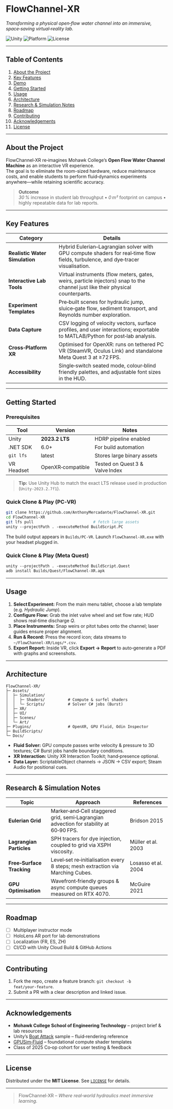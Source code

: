 # FlowChannel‑XR

*Transforming a physical open‑flow water channel into an immersive, space‑saving virtual‑reality lab.*

![Unity](https://img.shields.io/badge/engine-Unity-000?logo=unity&logoColor=white)
![Platform](https://img.shields.io/badge/platform-PC&nbsp;VR|Standalone%20Quest-4285F4)
![License](https://img.shields.io/badge/license-MIT-green)

---

## Table of Contents
1. [About the Project](#about-the-project)  
2. [Key Features](#key-features)  
3. [Demo](#demo)  
4. [Getting Started](#getting-started)  
5. [Usage](#usage)  
6. [Architecture](#architecture)  
7. [Research & Simulation Notes](#research--simulation-notes)  
8. [Roadmap](#roadmap)  
9. [Contributing](#contributing)  
10. [Acknowledgements](#acknowledgements)  
11. [License](#license)

---

## About the Project

FlowChannel‑XR re‑imagines Mohawk College’s **Open Flow Water Channel Machine** as an interactive VR experience.  
The goal is to eliminate the room-sized hardware, reduce maintenance costs, and enable students to perform fluid‑dynamics experiments anywhere—while retaining scientific accuracy.

> **Outcome**  
> *30 %* increase in student lab throughput • *0 m²* footprint on campus • highly repeatable data for lab reports.

---

## Key Features

| Category | Details |
|----------|---------|
| **Realistic Water Simulation** | Hybrid Eulerian–Lagrangian solver with GPU compute shaders for real‑time flow fields, turbulence, and dye‑tracer visualisation. |
| **Interactive Lab Tools** | Virtual instruments (flow meters, gates, weirs, particle injectors) snap to the channel just like their physical counterparts. |
| **Experiment Templates** | Pre‑built scenes for hydraulic jump, sluice‑gate flow, sediment transport, and Reynolds number exploration. |
| **Data Capture** | CSV logging of velocity vectors, surface profiles, and user interactions; exportable to MATLAB/Python for post‑lab analysis. |
| **Cross‑Platform XR** | Optimised for OpenXR: runs on tethered PC VR (SteamVR, Oculus Link) and standalone Meta Quest 3 at ≥72 FPS. |
| **Accessibility** | Single‑switch seated mode, colour‑blind friendly palettes, and adjustable font sizes in the HUD. |

---

## Getting Started

### Prerequisites

| Tool | Version | Notes |
|------|---------|-------|
| Unity | **2023.2 LTS** | HDRP pipeline enabled |
| .NET SDK | 6.0+ | For build automation |
| `git lfs` | latest | Stores large binary assets |
| VR Headset | OpenXR‑compatible | Tested on Quest 3 & Valve Index |

> **Tip:** Use Unity Hub to match the exact LTS release used in production (`Unity‑2023.2.7f1`).

### Quick Clone & Play (PC‑VR)

```bash
git clone https://github.com/AnthonyMercadante/FlowChannel‑XR.git
cd FlowChannel‑XR
git lfs pull                          # fetch large assets
unity ‑‑projectPath . ‑executeMethod BuildScript.PC
````

The build output appears in `Builds/PC‑VR`. Launch `FlowChannel‑XR.exe` with your headset plugged in.

### Quick Clone & Play (Meta Quest)

```bash
unity ‑‑projectPath . ‑executeMethod BuildScript.Quest
adb install Builds/Quest/FlowChannel‑XR.apk
```

---

## Usage

1. **Select Experiment:** From the main menu tablet, choose a lab template (e.g. *Hydraulic Jump*).
2. **Configure Flow:** Grab the inlet valve wheel and set flow rate; HUD shows real‑time discharge $Q$.
3. **Place Instruments:** Snap weirs or pitot tubes onto the channel; laser guides ensure proper alignment.
4. **Run & Record:** Press the record icon; data streams to `~/FlowChannel‑XR/Logs/*.csv`.
5. **Export Report:** Inside VR, click **Export → Report** to auto‑generate a PDF with graphs and screenshots.

---

## Architecture

```
FlowChannel‑XR/
├─ Assets/
│  ├─ Simulation/
│  │  ├─ Shaders/          # Compute & surfel shaders
│  │  └─ Scripts/          # Solver C# jobs (Burst)
│  ├─ XR/
│  ├─ UI/
│  ├─ Scenes/
│  └─ Art/
├─ Plugins/                # OpenXR, GPU Fluid, Odin Inspector
├─ BuildScripts/
└─ Docs/
```

* **Fluid Solver:** GPU compute passes write velocity & pressure to 3D textures; C# Burst jobs handle boundary conditions.
* **XR Interaction:** Unity XR Interaction Toolkit; hand‑presence optional.
* **Data Layer:** ScriptableObject channels → JSON → CSV export; Steam Audio for positional cues.
---

## Research & Simulation Notes

| Topic                     | Approach                                                                              | References          |
| ------------------------- | ------------------------------------------------------------------------------------- | ------------------- |
| **Eulerian Grid**         | Marker‑and‑Cell staggered grid, semi‑Lagrangian advection for stability at 60‑90 FPS. | Bridson 2015        |
| **Lagrangian Particles**  | SPH tracers for dye injection, coupled to grid via XSPH viscosity.                    | Müller et al. 2003  |
| **Free‑Surface Tracking** | Level‑set re‑initialisation every 8 steps; mesh extraction via Marching Cubes.        | Losasso et al. 2004 |
| **GPU Optimisation**      | Wavefront‑friendly groups & async compute queues measured on RTX 4070.                | McGuire 2021        |

---

## Roadmap

* [ ] Multiplayer instructor mode 
* [ ] HoloLens AR port for lab demonstrations
* [ ] Localization (FR, ES, ZH)
* [ ] CI/CD with Unity Cloud Build & GitHub Actions

---

## Contributing

1. Fork the repo, create a feature branch: `git checkout -b feat/your‑feature`.
2. Submit a PR with a clear description and linked issue.

---

## Acknowledgements

* **Mohawk College School of Engineering Technology** – project brief & lab resources
* Unity’s [Boat Attack](https://github.com/Unity-Technologies/BoatAttack) sample – fluid‑rendering reference
* [GPUSim‑Fluid](https://github.com/path/to/library) – foundational compute shader templates
* Class of 2025 Co‑op cohort for user testing & feedback

---

## License

Distributed under the **MIT License**. See [`LICENSE`](LICENSE) for details.

---

> FlowChannel‑XR – *Where real‑world hydraulics meet immersive learning.*
